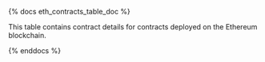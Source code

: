{% docs eth_contracts_table_doc %}

This table contains contract details for contracts deployed on the Ethereum blockchain. 

{% enddocs %}